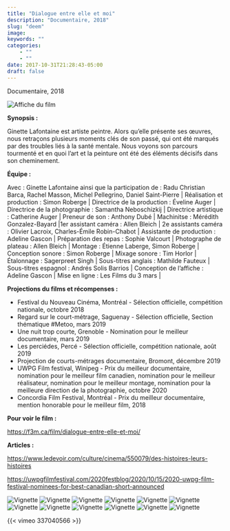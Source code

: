 ```yaml
---
title: "Dialogue entre elle et moi"
description: "Documentaire, 2018"
slug: "deem"
image: 
keywords: ""
categories: 
    - ""
    - ""
date: 2017-10-31T21:28:43-05:00
draft: false
---
```

Documentaire, 2018

![Affiche du film](/img/Affiche-DEEEM.png)


**Synopsis :**

Ginette Lafontaine est artiste peintre. Alors qu’elle présente ses œuvres, nous retraçons plusieurs moments clés de son passé, qui ont été marqués par des troubles liés à la santé mentale. Nous voyons son parcours tourmenté et en quoi l’art et la peinture ont été des éléments décisifs dans son cheminement.

**Équipe :**

Avec  : Ginette Lafontaine ainsi que la participation de : Radu Christian Barca, Rachel Masson, Michel Pellegrino, Daniel Saint-Pierre | Réalisation et production : Simon Roberge | Directrice de la production : Éveline Auger | Directrice de la photographie : Samantha Neboschizkij | Directrice artistique : Catherine Auger | Preneur de son : Anthony Dubé | Machinitse : Mérédith Gonzalez-Bayard |1er assistant caméra : Allen Bleich | 2e assistants caméra : Olivier Lacroix, Charles-Émile Robin-Chabot | Assistante de production : Adeline Gascon | Préparation des repas : Sophie Valcourt | Photographe de plateau : Allen Bleich | Montage : Étienne Laberge, Simon Roberge | Conception sonore : Simon Roberge | Mixage sonore : Tim Horlor | Étalonnage : Sagerpreet Singh | Sous-titres anglais : Mathilde Fauteux | Sous-titres espagnol : Andrés Solis Barrios | Conception de l’affiche : Adeline Gascon | Mise en ligne : Les Films du 3 mars |

**Projections du films et récompenses :**

- Festival du Nouveau Cinéma, Montréal - Sélection officielle, compétition nationale, octobre 2018
- Regard  sur le court-métrage, Saguenay - Sélection officielle, Section thématique #Metoo, mars 2019
- Une nuit trop courte, Grenoble - Nomination pour le meilleur documentaire, mars 2019
- Les perciédes, Percé - Sélection officielle, compétition nationale, août 2019
- Projection de courts-métrages documentaire, Bromont, décembre 2019
- UWPG Film festival, Winipeg - Prix du meilleur documentaire, nomination pour le meilleur film canadien, nomination pour le meilleur réalisateur, nomination pour le meilleur montage, nomination pour la meilleure direction de la photographie, octobre 2020
- Concordia Film Festival, Montréal - Prix du meilleur documentaire, mention honorable pour le meilleur film, 2018 

**Pour voir le film :**

https://f3m.ca/film/dialogue-entre-elle-et-moi/

**Articles :**

https://www.ledevoir.com/culture/cinema/550079/des-histoires-leurs-histoires

https://uwpgfilmfestival.com/2020festblog/2020/10/15/2020-uwpg-film-festival-nominees-for-best-canadian-short-announced

![Vignette](/img/Diagvignettes/Dialogue+10.png)
![Vignette](/img/Diagvignettes/Dialogue+11.png)
![Vignette](/img/Diagvignettes/Dialogue+12.png)
![Vignette](/img/Diagvignettes/Dialogue+13.png)
![Vignette](/img/Diagvignettes/Dialogue+15.png)
![Vignette](/img/Diagvignettes/Dialogue+9.png)
![Vignette](/img/Diagvignettes/Dialogue1b.jpg)
![Vignette](/img/Diagvignettes/Dialogue2b.jpg)
![Vignette](/img/Diagvignettes/Dialogue3b.jpg)
![Vignette](/img/Diagvignettes/Dialogue7b.jpg)
![Vignette](/img/Diagvignettes/Dialogue8b.jpg)
![Vignette](/img/Diagvignettes/Dialogue+5.jpg)

{{< vimeo 337040566 >}}
